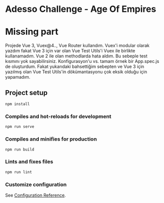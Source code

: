 # Adesso Challenge - Age Of Empires

# Missing part

Projede Vue 3, Vuex@4.., Vue Router kullandım. Vuex'i modular olarak yazdım fakat Vue 3 için var olan Vue Test Utils'i Vuex ile birlikte kullanamadım. Vue 2 ile olan methodlarda hata aldım. Bu sebeple test kısmını yok sayabilirsiniz. Konfigurasyon'u vs. tamam örnek bir App.spec.js de oluşturdum. Fakat yukarıdaki bahsettiğim sebepten ve Vue 3 için yazılmış olan Vue Test Utils'in dökümantasyonu çok eksik olduğu için yapamadım. 

## Project setup
```
npm install
```

### Compiles and hot-reloads for development
```
npm run serve
```

### Compiles and minifies for production
```
npm run build
```

### Lints and fixes files
```
npm run lint
```

### Customize configuration
See [Configuration Reference](https://cli.vuejs.org/config/).
